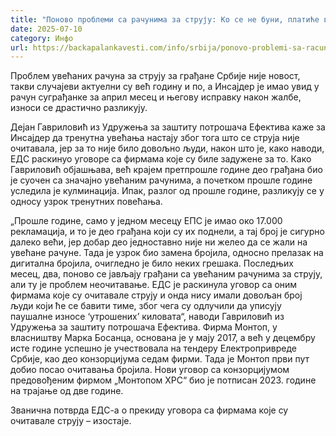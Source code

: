 ```yaml
---
title: "Поново проблеми са рачунима за струју: Ко се не буни, платиће више"
date: 2025-07-10
category: Инфо
url: https://backapalankavesti.com/info/srbija/ponovo-problemi-sa-racunima-za-struju-ko-se-ne-buni-platice-vise/
---
```


Проблем увећаних рачуна за струју за грађане Србије није новост, такви случајеви актуелни су већ годину и по, а Инсајдер је имао увид у рачун суграђанке за април месец и његову исправку након жалбе, износи се драстично разликују.

Дејан Гавриловић из Удружења за заштиту потрошача Ефектива каже за Инсајдер да тренутна увећања настају због тога што се струја није очитавала, јер за то није било довољно људи, након што је, како наводи, ЕДС раскинуо уговоре са фирмама које су биле задужене за то.
Како Гавриловић објашњава, већ крајем претпрошле године део грађана био је суочен са значајно увећаним рачунима, а почетком прошле године уследила је кулминација. Ипак, разлог од прошле године, разликују се у односу узрок тренутних повећања.

„Прошле године, само у једном месецу ЕПС је имао око 17.000 рекламација, и то је део грађана који су их поднели, а тај број је сигурно далеко већи, јер добар део једноставно није ни желео да се жали на увећане рачуне. Тада је узрок био замена бројила, односно прелазак на дигитална бројила, очигледно је било неких грешака. Последњих месец, два, поново се јављају грађани са увећаним рачунима за струју, али ту је проблем неочитавање. ЕДС је раскинула уговор са оним фирмама које су очитавале струју и онда нису имали довољан број људи који ће се бавити тиме, због чега су одлучили да уписују паушалне износе ‘утрошених’ киловата“, наводи Гавриловић из Удружења за заштиту потрошача Ефектива.
Фирма Монтоп, у власништву Марка Босанца, основана је у мају 2017, а већ у децембру исте године успешно је учествовала на тендеру Електропривреде Србије, као део конзорцијума седам фирми. Тада је Монтоп први пут добио посао очитавања бројила. Нови уговор са конзорцијумом предовођеним фирмом „Монтопом ХРС“ био је потписан 2023. године на трајање од две године.

Званична потврда ЕДС-а о прекиду уговора са фирмама које су очитавале струју – изостаје.
